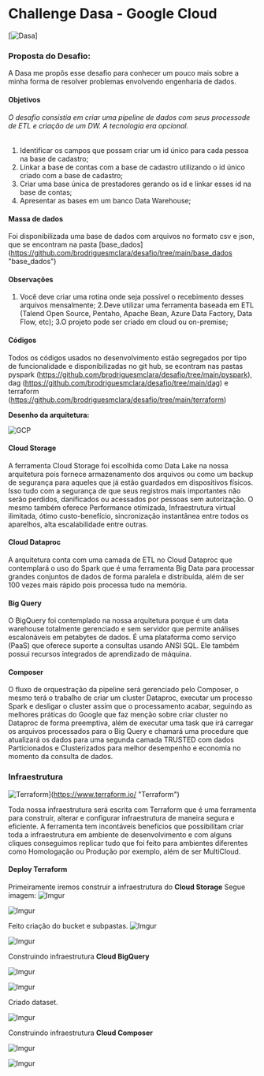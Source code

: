# Challenge Dasa - Google Cloud
[![Dasa](https://i.imgur.com/BNvzBDfm.png "Dasa")]
### Proposta do Desafio:
A Dasa me propôs esse desafio para conhecer um pouco mais sobre a minha forma de resolver problemas envolvendo engenharia de dados.

#### Objetivos
###### O desafio consistia em criar uma pipeline de dados com seus processode de ETL e criação de um DW. A tecnologia era opcional.
1. Identificar os campos que possam criar um id único para cada pessoa na base de cadastro;
2. Linkar a base de contas com a base de cadastro utilizando o id único criado com a base de cadastro;
3. Criar uma base única de prestadores gerando os id e linkar esses id na base de contas;
4. Apresentar as bases em um banco Data Warehouse;

#### Massa de dados
Foi disponibilizada uma base de dados com arquivos no formato csv e json, que se encontram na pasta [base_dados]
(https://github.com/brodriguesmclara/desafio/tree/main/base_dados "base_dados")

#### Observações
1. Você deve criar uma rotina onde seja possível o recebimento desses arquivos mensalmente;
2.Deve utilizar uma ferramenta baseada em ETL (Talend Open Source, Pentaho, Apache Bean, Azure
Data Factory, Data Flow, etc);
3.O projeto pode ser criado em cloud ou on-premise;

#### Códigos 
Todos os códigos usados no desenvolvimento estão segregados por tipo de funcionalidade e disponibilizadas no git hub, se econtram nas pastas pyspark (https://github.com/brodriguesmclara/desafio/tree/main/pyspark), dag (https://github.com/brodriguesmclara/desafio/tree/main/dag) e terraform 
(https://github.com/brodriguesmclara/desafio/tree/main/terraform)

**Desenho da arquitetura:**

![GCP](https://i.imgur.com/YYdYzzA.png)

#### Cloud Storage

A ferramenta Cloud Storage foi escolhida como Data Lake na nossa arquitetura pois fornece armazenamento dos arquivos ou como um backup de segurança para aqueles que já estão guardados em dispositivos físicos. Isso tudo com a segurança de que seus registros mais importantes não serão perdidos, danificados ou acessados por pessoas sem autorização. O mesmo também oferece Performance otimizada, Infraestrutura virtual ilimitada, ótimo custo-benefício, sincronização instantânea entre todos os aparelhos, alta escalabilidade entre outras.

#### Cloud Dataproc
A arquitetura conta com uma camada de ETL no Cloud Dataproc que contemplará o uso do Spark que é uma ferramenta Big Data para processar grandes conjuntos de dados de forma paralela e distribuída, além de ser 100 vezes mais rápido pois processa tudo na memória.

#### Big Query
O BigQuery foi contemplado na nossa arquitetura porque é um data warehouse totalmente gerenciado e sem servidor que permite análises escalonáveis em petabytes de dados. É uma plataforma como serviço (PaaS) que oferece suporte a consultas usando ANSI SQL. Ele também possui recursos integrados de aprendizado de máquina.

#### Composer 
O fluxo de orquestração da pipeline será gerenciado pelo Composer, o mesmo terá o trabalho de criar um cluster Dataproc, executar um processo Spark e desligar o cluster assim que o processamento acabar, seguindo as melhores práticas do Google que faz menção sobre criar cluster no Dataproc de forma preemptiva, além de executar uma task que irá carregar os arquivos processados para o Big Query e chamará uma procedure que atualizará os dados para uma segunda camada TRUSTED com dados Particionados e Clusterizados para melhor desempenho e economia no momento da consulta de dados.

### Infraestrutura

![Terraform](https://i.imgur.com/C3p4BaE.png "Terraform")](https://www.terraform.io/ "Terraform")

Toda nossa infraestrutura será escrita com Terraform que é uma ferramenta para construir, alterar e configurar infraestrutura de maneira segura e eficiente. A ferramenta tem incontáveis benefícios que possibilitam criar toda a infraestrutura em ambiente de desenvolvimento e com alguns cliques conseguimos replicar tudo que foi feito para ambientes diferentes como Homologação ou Produção por exemplo, além de ser MultiCloud.

#### Deploy Terraform
Primeiramente iremos construir a infraestrutura do <b>Cloud Storage</b>
Segue imagem:
![Imgur](https://i.imgur.com/0CRp9Ee.png)

![Imgur](https://i.imgur.com/1zzaVd2.png)

Feito criação do bucket e subpastas.
![Imgur](https://i.imgur.com/NFimaRW.png)

![Imgur](https://i.imgur.com/yVL5pYo.png)

Construindo infraestrutura <b>Cloud BigQuery</b>

![Imgur](https://i.imgur.com/0CRp9Ee.png)

![Imgur](https://i.imgur.com/nOM8SRO.png)

Criado dataset.

![Imgur](https://i.imgur.com/43A1F0l.png)

Construindo infraestrutura <b>Cloud Composer</b>

![Imgur](https://i.imgur.com/0CRp9Ee.png)

![Imgur](https://i.imgur.com/Ps9rI3W.png)











